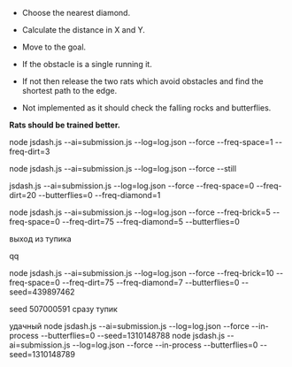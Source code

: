 * Choose the nearest diamond.
* Calculate the distance in X and Y.
* Move to the goal.

* If the obstacle is a single running it.
* If not then release the two rats which avoid obstacles and find the shortest path  to the edge.
* Not implemented as it should check the falling rocks and butterflies.

**Rats should be trained better.**


node jsdash.js --ai=submission.js --log=log.json --force --freq-space=1 --freq-dirt=3

node jsdash.js --ai=submission.js --log=log.json --force --still

jsdash.js --ai=submission.js --log=log.json --force --freq-space=0 --freq-dirt=20 --butterflies=0 --freq-diamond=1

node jsdash.js --ai=submission.js --log=log.json --force --freq-brick=5 --freq-space=0 --freq-dirt=75 --freq-diamond=5 --butterflies=0

выход из тупика

qq


node jsdash.js --ai=submission.js --log=log.json --force --freq-brick=10 --freq-space=0 --freq-dirt=75 --freq-diamond=7 --butterflies=0 --seed=439897462


 seed 507000591 сразу тупик

удачный
node jsdash.js --ai=submission.js --log=log.json --force  --in-process --butterflies=0 --seed=1310148788
node jsdash.js --ai=submission.js --log=log.json --force  --in-process --butterflies=0 --seed=1310148789